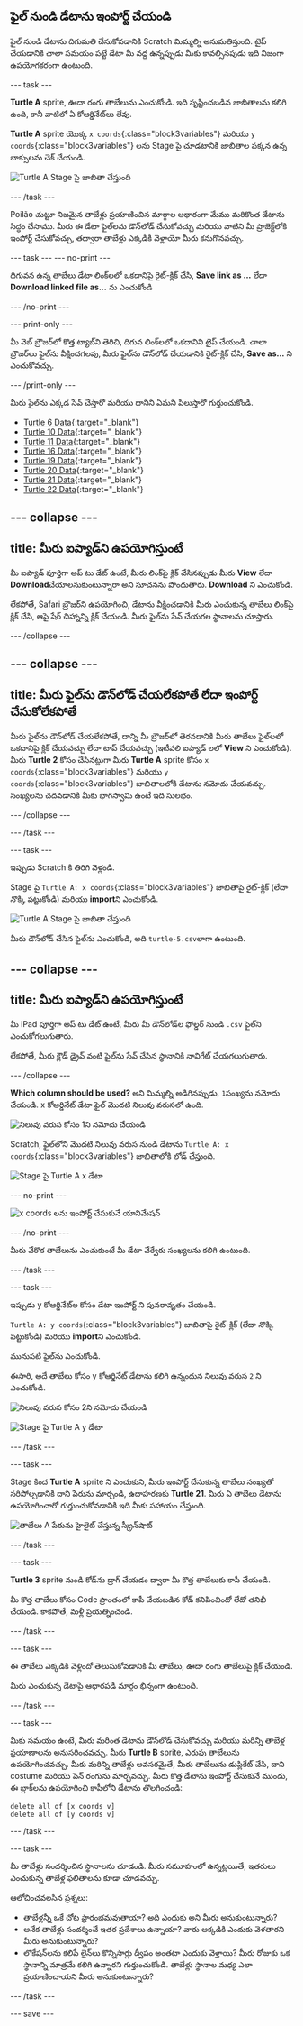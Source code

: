 ## ఫైల్ నుండి డేటాను ఇంపోర్ట్ చేయండి

ఫైల్ నుండి డేటాను దిగుమతి చేసుకోవడానికి Scratch మిమ్మల్ని అనుమతిస్తుంది. టైప్ చేయడానికి చాలా సమయం పట్టే డేటా మీ వద్ద ఉన్నప్పుడు మీకు కావల్సినపుడు ఇది నిజంగా ఉపయోగకరంగా ఉంటుంది.

--- task ---

**Turtle A** sprite, ఊదా రంగు తాబేలును ఎంచుకోండి. ఇది సృష్టించబడిన జాబితాలను కలిగి ఉంది, కానీ వాటిలో ఏ కోఆర్డినేట్‌లు లేవు.

**Turtle A** sprite యొక్క `x coords`{:class="block3variables"} మరియు `y coords`{:class="block3variables"} లను Stage పై చూడటానికి జాబితాల పక్కన ఉన్న బాక్సులను చెక్ చేయండి.

![Turtle A Stage పై జాబితా చేస్తుంది](images/turtle-a-lists-on-stage.png)

--- /task ---

Poilão చుట్టూ నిజమైన తాబేళ్లు ప్రయాణించిన మార్గాల ఆధారంగా మేము మరికొంత డేటాను సిద్ధం చేసాము. మీరు ఈ డేటా ఫైల్‌లను డౌన్‌లోడ్ చేసుకోవచ్చు మరియు వాటిని మీ ప్రాజెక్ట్‌లోకి ఇంపోర్ట్ చేసుకోవచ్చు, తద్వారా తాబేళ్లు ఎక్కడికి వెళ్లాయో మీరు కనుగొనవచ్చు.

--- task --- --- no-print ---

దిగువన ఉన్న తాబేలు డేటా లింక్‌లలో ఒకదానిపై రైట్-క్లిక్ చేసి, **Save link as ...** లేదా **Download linked file as...** ను ఎంచుకోండి

--- /no-print ---

--- print-only ---

మీ వెబ్ బ్రౌజర్‌లో కొత్త ట్యాబ్‌ని తెరిచి, దిగువ లింక్‌లలో ఒకదానిని టైప్ చేయండి. చాలా బ్రౌజర్‌లు ఫైల్‌ను వీక్షించగలవు, మీరు ఫైల్‌ను డౌన్‌లోడ్ చేయడానికి రైట్-క్లిక్ చేసి, **Save as...** ని ఎంచుకోవచ్చు.

--- /print-only ---

మీరు ఫైల్‌ను ఎక్కడ సేవ్ చేస్తారో మరియు దానిని ఏమని పిలుస్తారో గుర్తుంచుకోండి.

+ [Turtle 6 Data](http://rpf.io/turtle-6){:target="_blank"}
+ [Turtle 10 Data](http://rpf.io/turtle-10){:target="_blank"}
+ [Turtle 11 Data](http://rpf.io/turtle-11){:target="_blank"}
+ [Turtle 16 Data](http://rpf.io/turtle-16){:target="_blank"}
+ [Turtle 19 Data](http://rpf.io/turtle-19){:target="_blank"}
+ [Turtle 20 Data](http://rpf.io/turtle-20){:target="_blank"}
+ [Turtle 21 Data](http://rpf.io/turtle-21){:target="_blank"}
+ [Turtle 22 Data](http://rpf.io/turtle-22){:target="_blank"}


--- collapse ---
---
title: మీరు ఐప్యాడ్‌ని ఉపయోగిస్తుంటే
---

మీ ఐప్యాడ్ పూర్తిగా అప్ టు డేట్ ఉంటే, మీరు లింక్‌పై క్లిక్ చేసినప్పుడు మీరు **View** లేదా **Download**చేయాలనుకుంటున్నారా అని సూచనను పొందుతారు. **Download** ని ఎంచుకోండి.

లేకపోతే, Safari బ్రౌజర్‌ని ఉపయోగించి, డేటాను వీక్షించడానికి మీరు ఎంచుకున్న తాబేలు లింక్‌పై క్లిక్ చేసి, ఆపై షేర్ చిహ్నాన్ని క్లిక్ చేయండి. మీరు ఫైల్‌ను సేవ్ చేయగల స్థానాలను చూస్తారు.

--- /collapse ---

--- collapse ---
---
title: మీరు ఫైల్‌ను డౌన్‌లోడ్ చేయలేకపోతే లేదా ఇంపోర్ట్ చేసుకోలేకపోతే
---

మీరు ఫైల్‌ను డౌన్‌లోడ్ చేయలేకపోతే, దాన్ని మీ బ్రౌజర్‌లో తెరవడానికి మీరు తాబేలు ఫైల్‌లలో ఒకదానిపై క్లిక్ చేయవచ్చు లేదా టాప్ చేయవచ్చు (ఇటీవలి ఐప్యాడ్‌ లలో **View** ని ఎంచుకోండి). మీరు **Turtle 2** కోసం చేసినట్లుగా మీరు **Turtle A** sprite కోసం `x coords`{:class="block3variables"} మరియు `y coords`{:class="block3variables"} జాబితాలలోకి డేటాను నమోదు చేయవచ్చు. సంఖ్యలను చదవడానికి మీకు భాగస్వామి ఉంటే ఇది సులభం.

--- /collapse ---

--- /task ---

--- task ---

ఇప్పుడు Scratch కి తిరిగి వెళ్లండి.

Stage పై `Turtle A: x coords`{:class="block3variables"} జాబితాపై రైట్-క్లిక్ (లేదా నొక్కి పట్టుకోండి) మరియు **import**ని ఎంచుకోండి.

![Turtle A Stage పై జాబితా చేస్తుంది](images/turtle-a-x-import.png)

మీరు డౌన్‌లోడ్ చేసిన ఫైల్‌ను ఎంచుకోండి, అది `turtle-5.csv`లాగా ఉంటుంది.

--- collapse ---
---
title: మీరు ఐప్యాడ్‌ని ఉపయోగిస్తుంటే
---

మీ iPad పూర్తిగా అప్ టు డేట్ ఉంటే, మీరు మీ డౌన్‌లోడ్‌ల ఫోల్డర్ నుండి `.csv` ఫైల్‌ని ఎంచుకోగలుగుతారు.

లేకపోతే, మీరు క్లౌడ్ డ్రైవ్ వంటి ఫైల్‌ను సేవ్ చేసిన స్థానానికి నావిగేట్ చేయగలుగుతారు.

--- /collapse ---

**Which column should be used?** అని మిమ్మల్ని అడిగినప్పుడు, `1`సంఖ్యను నమోదు చేయండి. x కోఆర్డినేట్ డేటా ఫైల్ మొదటి నిలువు వరుసలో ఉంది.

![నిలువు వరుస కోసం 1ని నమోదు చేయండి](images/turtle-a-import-x.png)

Scratch, ఫైల్‌లోని మొదటి నిలువు వరుస నుండి డేటాను `Turtle A: x coords`{:class="block3variables"} జాబితాలోకి లోడ్ చేస్తుంది.

![Stage పై Turtle A x డేటా](images/turtle-a-x-coords.png)

--- no-print ---

![x coords లను ఇంపోర్ట్ చేసుకునే యానిమేషన్](images/import-x-coords.gif)

--- /no-print ---

మీరు వేరొక తాబేలును ఎంచుకుంటే మీ డేటా వేర్వేరు సంఖ్యలను కలిగి ఉంటుంది.

--- /task ---

--- task ---

ఇప్పుడు y కోఆర్డినేట్‌ల కోసం డేటా ఇంపోర్ట్ ని పునరావృతం చేయండి.

`Turtle A: y coords`{:class="block3variables"} జాబితాపై రైట్-క్లిక్ (లేదా నొక్కి పట్టుకోండి) మరియు **import**ని ఎంచుకోండి.

మునుపటి ఫైల్‌ను ఎంచుకోండి.

ఈసారి, అదే తాబేలు కోసం y కోఆర్డినేట్ డేటాను కలిగి ఉన్నందున నిలువు వరుస `2` ని ఎంచుకోండి.

![నిలువు వరుస కోసం 2ని నమోదు చేయండి](images/turtle-a-import-y.png)

![Stage పై Turtle A y డేటా](images/turtle-a-y-coords.png)

--- /task ---

--- task ---

Stage కింద **Turtle A** sprite ని ఎంచుకుని, మీరు ఇంపోర్ట్ చేసుకున్న తాబేలు సంఖ్యతో సరిపోల్చడానికి దాని పేరును మార్చండి, ఉదాహరణకు **Turtle 21**. మీరు ఏ తాబేలు డేటాను ఉపయోగించారో గుర్తుంచుకోవడానికి ఇది మీకు సహాయం చేస్తుంది.

![తాబేలు A పేరును హైలైట్ చేస్తున్న స్క్రీన్‌షాట్](images/rename-turtle-a.png)

--- /task ---

--- task ---

**Turtle 3** sprite నుండి కోడ్‌ను డ్రాగ్ చేయడం ద్వారా మీ కొత్త తాబేలుకు కాపీ చేయండి.

మీ కొత్త తాబేలు కోసం Code ప్రాంతంలో కాపీ చేయబడిన కోడ్ కనిపించిందో లేదో తనిఖీ చేయండి. కాకపోతే, మళ్లీ ప్రయత్నించండి.

--- /task ---

--- task ---

ఈ తాబేలు ఎక్కడికి వెళ్లిందో తెలుసుకోవడానికి మీ తాబేలు, ఊదా రంగు తాబేలుపై క్లిక్ చేయండి.

మీరు ఎంచుకున్న డేటాపై ఆధారపడి మార్గం భిన్నంగా ఉంటుంది.

--- /task ---

--- task ---

మీకు సమయం ఉంటే, మీరు మరింత డేటాను డౌన్‌లోడ్ చేసుకోవచ్చు మరియు మరిన్ని తాబేళ్ల ప్రయాణాలను అనుసరించవచ్చు. మీరు **Turtle B** sprite, ఎరుపు తాబేలును ఉపయోగించవచ్చు. మీకు మరిన్ని తాబేళ్లు అవసరమైతే, మీరు తాబేలును డుప్లికేట్ చేసి, దాని costume మరియు పెన్ రంగును మార్చవచ్చు. మీరు కొత్త డేటాను ఇంపోర్ట్ చేసుకునే ముందు, ఈ బ్లాక్‌లను ఉపయోగించి కాపీలోని డేటాను తొలగించండి:

```blocks3
delete all of [x coords v]
delete all of [y coords v]

```

--- /task ---

--- task ---

మీ తాబేళ్లు సందర్శించిన స్థానాలను చూడండి. మీరు సమూహంలో ఉన్నట్లయితే, ఇతరులు ఎంచుకున్న తాబేళ్ల ఫలితాలను కూడా చూడవచ్చు.

ఆలోచించవలసిన ప్రశ్నలు:
+ తాబేళ్లన్నీ ఒకే చోట ప్రారంభమవుతాయా? అది ఎందుకు అని మీరు అనుకుంటున్నారు?
+ అనేక తాబేళ్లు సందర్శించే ఇతర ప్రదేశాలు ఉన్నాయా? వారు అక్కడికి ఎందుకు వెళతారని మీరు అనుకుంటున్నారు?
+ లొకేషన్‌లను కలిపే లైన్‌లు కొన్నిసార్లు ద్వీపం అంతటా ఎందుకు వెళ్తాయి? మీరు రోజుకు ఒక స్థానాన్ని మాత్రమే కలిగి ఉన్నారని గుర్తుంచుకోండి. తాబేళ్లు స్థానాల మధ్య ఎలా ప్రయాణించాయని మీరు అనుకుంటున్నారు?

--- /task ---

--- save ---
